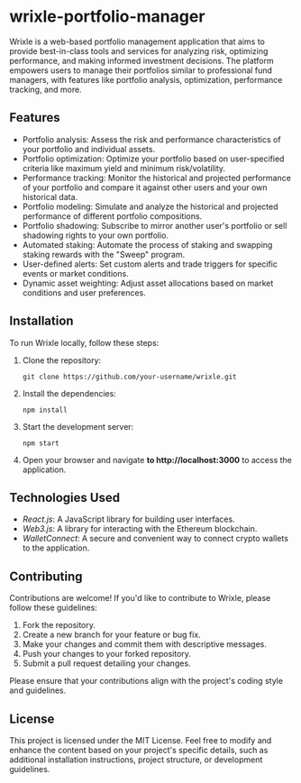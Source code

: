 # wrixle-portfolio-manager

Wrixle is a web-based portfolio management application that aims to provide best-in-class tools and services for analyzing risk, optimizing performance, and making informed investment decisions. The platform empowers users to manage their portfolios similar to professional fund managers, with features like portfolio analysis, optimization, performance tracking, and more.

## Features

- Portfolio analysis: Assess the risk and performance characteristics of your portfolio and individual assets.
- Portfolio optimization: Optimize your portfolio based on user-specified criteria like maximum yield and minimum risk/volatility.
- Performance tracking: Monitor the historical and projected performance of your portfolio and compare it against other users and your own historical data.
- Portfolio modeling: Simulate and analyze the historical and projected performance of different portfolio compositions.
- Portfolio shadowing: Subscribe to mirror another user's portfolio or sell shadowing rights to your own portfolio.
- Automated staking: Automate the process of staking and swapping staking rewards with the "Sweep" program.
- User-defined alerts: Set custom alerts and trade triggers for specific events or market conditions.
- Dynamic asset weighting: Adjust asset allocations based on market conditions and user preferences.

## Installation

To run Wrixle locally, follow these steps:

1. Clone the repository:

   ```git clone https://github.com/your-username/wrixle.git```

2. Install the dependencies:

   ```npm install```

3. Start the development server:

   ```npm start```

4. Open your browser and navigate **to http://localhost:3000** to access the application.

## Technologies Used

* _React.js_: A JavaScript library for building user interfaces.
* _Web3.js_: A library for interacting with the Ethereum blockchain.
* _WalletConnect_: A secure and convenient way to connect crypto wallets to the application.

## Contributing

Contributions are welcome! If you'd like to contribute to Wrixle, please follow these guidelines:

1. Fork the repository.
2. Create a new branch for your feature or bug fix.
3. Make your changes and commit them with descriptive messages.
4. Push your changes to your forked repository.
5. Submit a pull request detailing your changes.

Please ensure that your contributions align with the project's coding style and guidelines.

## License

This project is licensed under the MIT License.
Feel free to modify and enhance the content based on your project's specific details, such as additional installation instructions, project structure, or development guidelines.
